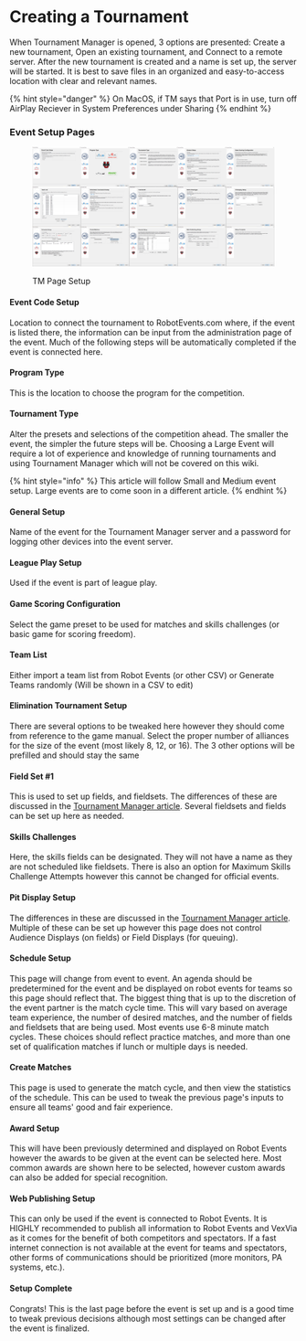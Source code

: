# Creating a Tournament

When Tournament Manager is opened, 3 options are presented: Create a new tournament, Open an existing tournament, and Connect to a remote server. After the new tournament is created and a name is set up, the server will be started. It is best to save files in an organized and easy-to-access location with clear and relevant names.

{% hint style="danger" %}
On MacOS, if TM says that Port is in use, turn off AirPlay Reciever in System Preferences under Sharing
{% endhint %}

### Event Setup Pages

<figure><img src="../../../.gitbook/assets/Competition Setup.png" alt=""><figcaption><p>TM Page Setup</p></figcaption></figure>

#### Event Code Setup

Location to connect the tournament to RobotEvents.com where, if the event is listed there, the information can be input from the administration page of the event. Much of the following steps will be automatically completed if the event is connected here.

#### Program Type

This is the location to choose the program for the competition.&#x20;

#### Tournament Type

Alter the presets and selections of the competition ahead. The smaller the event, the simpler the future steps will be. Choosing a Large Event will require a lot of experience and knowledge of running tournaments and using Tournament Manager which will not be covered on this wiki.&#x20;

{% hint style="info" %}
This article will follow Small and Medium event setup. Large events are to come soon in a different article.
{% endhint %}

#### General Setup

Name of the event for the Tournament Manager server and a password for logging other devices into the event server.

#### League Play Setup

Used if the event is part of league play.

#### Game Scoring Configuration

Select the game preset to be used for matches and skills challenges (or basic game for scoring freedom).

#### &#x20;Team List

Either import a team list from Robot Events (or other CSV) or Generate Teams randomly (Will be shown in a CSV to edit)

#### Elimination Tournament Setup

There are several options to be tweaked here however they should come from reference to the game manual. Select the proper number of alliances for the size of the event (most likely 8, 12, or 16). The 3 other options will be prefilled and should stay the same

#### Field Set #1

This is used to set up fields, and fieldsets. The differences of these are discussed in the [Tournament Manager article](./). Several fieldsets and fields can be set up here as needed.

#### Skills Challenges

Here, the skills fields can be designated. They will not have a  name as they are not scheduled like fieldsets. There is also an option for Maximum Skills Challenge Attempts however this cannot be changed for official events.&#x20;

#### Pit Display Setup

The differences in these are discussed in the [Tournament Manager article](./). Multiple of these can be set up however this page does not control Audience Displays (on fields) or Field Displays (for queuing).

#### Schedule Setup

This page will change from event to event. An agenda should be predetermined for the event and be displayed on robot events for teams so this page should reflect that. The biggest thing that is up to the discretion of the event partner is the match cycle time. This will vary based on average team experience, the number of desired matches, and the number of fields and fieldsets that are being used. Most events use 6-8 minute match cycles. These choices should reflect practice matches, and more than one set of qualification matches if lunch or multiple days is needed.

#### Create Matches

This page is used to generate the match cycle, and then view the statistics of the schedule. This can be used to tweak the previous page's inputs to ensure all teams' good and fair experience.

#### Award Setup

This will have been previously determined and displayed on Robot Events however the awards to be given at the event can be selected here. Most common awards are shown here to be selected, however custom awards can also be added for special recognition.

#### Web Publishing Setup

This can only be used if the event is connected to Robot Events. It is HIGHLY recommended to publish all information to Robot Events and VexVia as it comes for the benefit of both competitors and spectators. If a fast internet connection is not available at the event for teams and spectators, other forms of communications should be prioritized (more monitors, PA systems, etc.).&#x20;

#### Setup Complete

Congrats! This is the last page before the event is set up and is a good time to tweak previous decisions although most settings can be changed after the event is finalized.&#x20;

